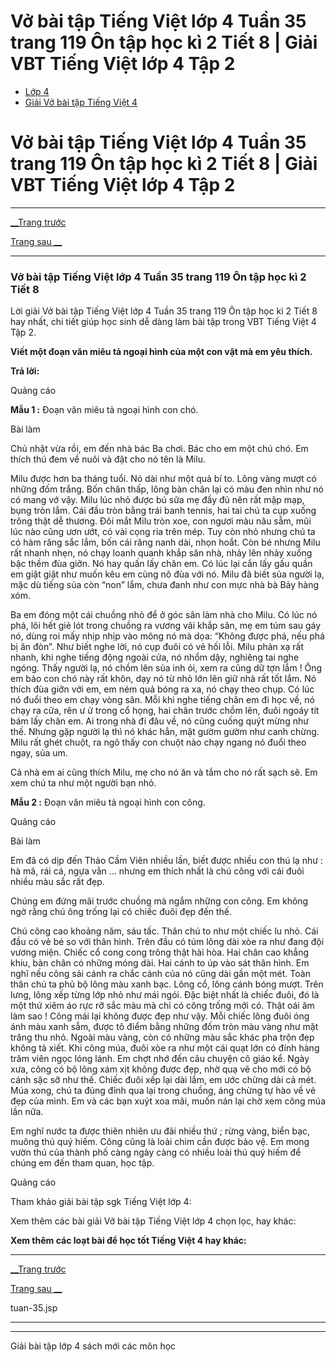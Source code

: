 # Vở bài tập Tiếng Việt lớp 4 Tuần 35 trang 119 Ôn tập học kì 2 Tiết 8 | Giải VBT Tiếng Việt lớp 4 Tập 2

  * [Lớp 4](https://vietjack.com/series/lop-4.jsp)
  * [Giải Vở bài tập Tiếng Việt 4](https://vietjack.com/giai-vo-bai-tap-tieng-viet-4/index.jsp)



# Vở bài tập Tiếng Việt lớp 4 Tuần 35 trang 119 Ôn tập học kì 2 Tiết 8 | Giải VBT Tiếng Việt lớp 4 Tập 2

* * *

[__Trang trước](https://vietjack.com/giai-vo-bai-tap-tieng-viet-4/tuan-35.jsp)

[Trang sau __](https://vietjack.com/giai-vo-bai-tap-tieng-viet-4/tuan-35.jsp)

* * *

### Vở bài tập Tiếng Việt lớp 4 Tuần 35 trang 119 Ôn tập học kì 2 Tiết 8

Lời giải Vở bài tập Tiếng Việt lớp 4 Tuần 35 trang 119 Ôn tập học kì 2 Tiết 8 hay nhất, chi tiết giúp học sinh dễ dàng làm bài tập trong VBT Tiếng Việt 4 Tập 2.

**Viết một đoạn văn miêu tả ngoại hình của một con vật mà em yêu thích.**

**Trả lời:**

Quảng cáo

**Mẫu 1 :** Đoạn văn miêu tả ngoại hình con chó.

Bài làm

Chủ nhật vừa rồi, em đến nhà bác Ba chơi. Bác cho em một chú chó. Em thích thú đem về nuôi và đặt cho nó tên là Milu.

Milu được hơn ba tháng tuổi. Nó dài như một quả bí to. Lông vàng mượt có những đốm trắng. Bốn chân thấp, lông bàn chân lại có màu đen nhìn như nó có mang vớ vậy. Milu lúc nhỏ được bú sữa mẹ đầy đủ nên rất mập mạp, bụng tròn lắm. Cái đầu tròn bằng trái banh tennis, hai tai chú ta cụp xuống trông thật dễ thương. Đôi mắt Milu tròn xoe, con ngươi màu nâu sẫm, mũi lúc nào cũng ươn ướt, có vài cọng ria trên mép. Tuy còn nhỏ nhưng chú ta có hàm răng sắc lắm, bốn cái răng nanh dài, nhọn hoắt. Còn bé nhưng Milu rất nhanh nhẹn, nó chạy loanh quanh khắp sân nhà, nhảy lên nhảy xuống bậc thềm đùa giỡn. Nó hay quấn lấy chân em. Có lúc lại cắn lấy gấu quần em giật giật như muốn kêu em cùng nô đùa với nó. Milu đã biết sủa người lạ, mặc dù tiếng sủa còn “non” lắm, chưa đanh như con mực nhà bà Bảy hàng xóm.

Ba em đóng một cái chuồng nhỏ để ở góc sân làm nhà cho Milu. Có lúc nó phá, lôi hết giẻ lót trong chuồng ra vương vãi khắp sân, mẹ em túm sau gáy nó, dùng roi mấy nhịp nhịp vào mông nó mà dọa: “Không được phá, nếu phá bị ăn đòn”. Như biết nghe lời, nó cụp đuôi có vẻ hối lỗi. Milu phản xạ rất nhanh, khi nghe tiếng động ngoài cửa, nó nhổm dậy, nghiêng tai nghe ngóng. Thấy người lạ, nó chồm lên sủa inh ỏi, xem ra cũng dữ tợn lắm ! Ông em bảo con chó này rất khôn, dạy nó từ nhỏ lớn lên giữ nhà rất tốt lắm. Nó thích đùa giỡn với em, em ném quả bóng ra xa, nó chạy theo chụp. Có lúc nó đuổi theo em chạy vòng sân. Mỗi khi nghe tiếng chân em đi học về, nó chạy ra cửa, rên ư ử trong cổ họng, hai chân trước chồm lên, đuôi ngoáy tít bám lấy chân em. Ai trong nhà đi đâu về, nó cũng cuống quýt mừng như thế. Nhưng gặp người lạ thì nó khác hẳn, mặt gườm gườm như canh chừng. Milu rất ghét chuột, ra ngõ thấy con chuột nào chạy ngang nó đuổi theo ngay, sủa um.

Cả nhà em ai cũng thích Milu, mẹ cho nó ăn và tắm cho nó rất sạch sẽ. Em xem chú ta như một người bạn nhỏ.

**Mẫu 2 :** Đoạn văn miêu tả ngoại hình con công.

Quảng cáo

Bài làm

Em đã có dịp đến Thảo Cầm Viên nhiều lần, biết được nhiều con thú lạ như : hà mã, rái cá, ngựa vằn ... nhưng em thích nhất là chú công với cái đuôi nhiều màu sắc rất đẹp.

Chúng em đứng mãi trước chuồng mà ngắm những con công. Em không ngờ rằng chú ông trống lại có chiếc đuôi đẹp đến thế.

Chú công cao khoảng năm, sáu tấc. Thân chú to như một chiếc lu nhỏ. Cái đầu có vẻ bé so với thân hình. Trên đầu có túm lông dài xòe ra như đang đội vương miện. Chiếc cổ cong cong trông thật hài hòa. Hai chân cao khẳng khiu, bàn chân có những móng dài. Hai cánh to úp vào sát thân hình. Em nghĩ nếu công sải cánh ra chắc cánh của nó cũng dài gần một mét. Toàn thân chú ta phủ bộ lông màu xanh bạc. Lông cổ, lông cánh bóng mượt. Trên lưng, lông xếp từng lớp nhỏ như mái ngói. Đặc biệt nhất là chiếc đuôi, đó là một thứ xiêm áo rực rỡ sắc màu mà chỉ có công trống mới có. Thật oái ăm làm sao ! Công mái lại không được đẹp như vậy. Mỗi chiếc lông đuôi óng ánh màu xanh sẫm, được tô điểm bằng những đốm tròn màu vàng như mặt trăng thu nhỏ. Ngoài màu vàng, còn có những màu sắc khác pha trộn đẹp không tả xiết. Khi công múa, đuôi xòe ra như một cái quạt lớn có đính hàng trăm viên ngọc lóng lánh. Em chợt nhớ đến câu chuyện cô giáo kể. Ngày xưa, công có bộ lông xám xịt không được đẹp, nhờ quạ vẽ cho mới có bộ cánh sặc sỡ như thế. Chiếc đuôi xếp lại dài lắm, em ước chừng dài cả mét. Múa xong, chú ta đủng đỉnh qua lại trong chuồng, áng chừng tự hào về vẻ đẹp của mình. Em và các bạn xuýt xoa mãi, muốn nán lại chờ xem công múa lần nữa.

Em nghĩ nước ta được thiên nhiên ưu đãi nhiều thứ ; rừng vàng, biển bạc, muông thú quý hiếm. Công cũng là loài chim cần được bảo vệ. Em mong vườn thú của thành phố càng ngày càng có nhiều loài thú quý hiếm để chúng em đến tham quan, học tập.

Quảng cáo

Tham khảo giải bài tập sgk Tiếng Việt lớp 4:

Xem thêm các bài giải Vở bài tập Tiếng Việt lớp 4 chọn lọc, hay khác:

**Xem thêm các loạt bài để học tốt Tiếng Việt 4 hay khác:**

* * *

[__Trang trước](https://vietjack.com/giai-vo-bai-tap-tieng-viet-4/tuan-35.jsp)

[Trang sau __](https://vietjack.com/giai-vo-bai-tap-tieng-viet-4/tuan-35.jsp)

tuan-35.jsp

* * *

* * *

Giải bài tập lớp 4 sách mới các môn học
